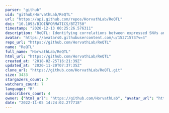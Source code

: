 ```yaml
---
parser: "github"
uid: "github/HorvathLab/ReQTL"
url: "https://api.github.com/repos/HorvathLab/ReQTL"
doi: "10.1093/BIOINFORMATICS/BTZ750"
timestamp: "2020-12-13 00:25:26.576311"
description: "ReQTL: Identifying correlations between expressed SNVs and gene expression using RNA-sequencing data"
avatar: "https://avatars0.githubusercontent.com/u/15271573?v=4"
repo_url: "https://github.com/HorvathLab/ReQTL"
name: "ReQTL"
full_name: "HorvathLab/ReQTL"
html_url: "https://github.com/HorvathLab/ReQTL"
created_at: "2018-02-25T16:21:39Z"
updated_at: "2020-11-20T07:37:35Z"
clone_url: "https://github.com/HorvathLab/ReQTL.git"
size: 3433
stargazers_count: 7
watchers_count: 7
language: "R"
subscribers_count: 4
owner: {"html_url": "https://github.com/HorvathLab", "avatar_url": "https://avatars0.githubusercontent.com/u/15271573?v=4", "login": "HorvathLab", "type": "Organization"}
date: "2022-11-05 14:24:02.277718"
---
```


